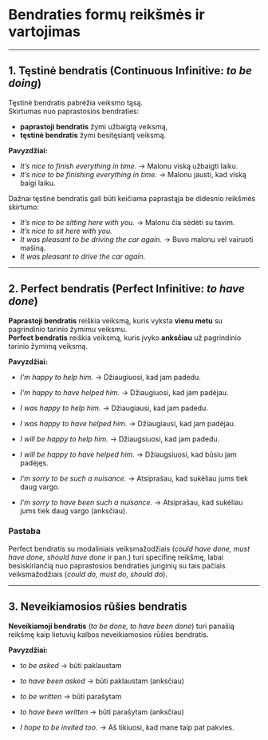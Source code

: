 # Bendraties formų reikšmės ir vartojimas

---

## 1. Tęstinė bendratis (Continuous Infinitive: *to be doing*)

Tęstinė bendratis pabrėžia veiksmo tąsą.  
Skirtumas nuo paprastosios bendraties:  
- **paprastoji bendratis** žymi užbaigtą veiksmą,  
- **tęstinė bendratis** žymi besitęsiantį veiksmą.  

**Pavyzdžiai:**
- *It’s nice to finish everything in time.* → Malonu viską užbaigti laiku.  
- *It’s nice to be finishing everything in time.* → Malonu jausti, kad viską baigi laiku.  

Dažnai tęstinė bendratis gali būti keičiama paprastąja be didesnio reikšmės skirtumo:  
- *It’s nice to be sitting here with you.* → Malonu čia sėdėti su tavim.  
- *It’s nice to sit here with you.*  
- *It was pleasant to be driving the car again.* → Buvo malonu vėl vairuoti mašiną.  
- *It was pleasant to drive the car again.*  

---

## 2. Perfect bendratis (Perfect Infinitive: *to have done*)

**Paprastoji bendratis** reiškia veiksmą, kuris vyksta **vienu metu** su pagrindinio tarinio žymimu veiksmu.  
**Perfect bendratis** reiškia veiksmą, kuris įvyko **anksčiau** už pagrindinio tarinio žymimą veiksmą.  

**Pavyzdžiai:**
- *I’m happy to help him.* → Džiaugiuosi, kad jam padedu.  
- *I’m happy to have helped him.* → Džiaugiuosi, kad jam padėjau.  

- *I was happy to help him.* → Džiaugiausi, kad jam padedu.  
- *I was happy to have helped him.* → Džiaugiausi, kad jam padėjau.  

- *I will be happy to help him.* → Džiaugsiuosi, kad jam padedu.  
- *I will be happy to have helped him.* → Džiaugsiuosi, kad būsiu jam padėjęs.  

- *I’m sorry to be such a nuisance.* → Atsiprašau, kad sukėliau jums tiek daug vargo.  
- *I’m sorry to have been such a nuisance.* → Atsiprašau, kad sukėliau jums tiek daug vargo (anksčiau).  

### Pastaba
Perfect bendratis su modaliniais veiksmažodžiais (*could have done, must have done, should have done* ir pan.) turi specifinę reikšmę, labai besiskiriančią nuo paprastosios bendraties junginių su tais pačiais veiksmažodžiais (*could do, must do, should do*).

---

## 3. Neveikiamosios rūšies bendratis

**Neveikiamoji bendratis** (*to be done, to have been done*) turi panašią reikšmę kaip lietuvių kalbos neveikiamosios rūšies bendratis.

**Pavyzdžiai:**
- *to be asked* → būti paklaustam  
- *to have been asked* → būti paklaustam (anksčiau)  

- *to be written* → būti parašytam  
- *to have been written* → būti parašytam (anksčiau)  

- *I hope to be invited too.* → Aš tikiuosi, kad mane taip pat pakvies.  
